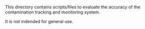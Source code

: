 This directory contains scripts/files to evaluate the accuracy of the contamination tracking and monitoring system.

It is not indended for general use.
